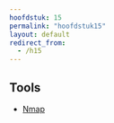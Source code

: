 ```yaml
---
hoofdstuk: 15
permalink: "hoofdstuk15"
layout: default
redirect_from:
  - /h15
---
```

## Tools
* [Nmap](http://nmap.org/download.html)
